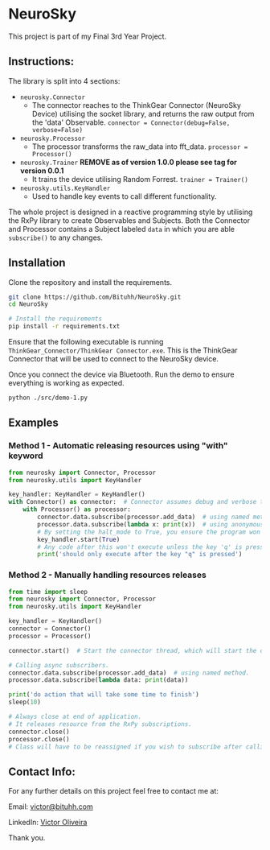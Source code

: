 # NeuroSky

This project is part of my Final 3rd Year Project.

## Instructions:

The library is split into 4 sections:

- `neurosky.Connector`
    - The connector reaches to the ThinkGear Connector (NeuroSky Device) utilising the socket library, and returns the
      raw output from the 'data' Observable.
      `connector = Connector(debug=False, verbose=False)`
- `neurosky.Processor`
    - The processor transforms the raw_data into fft_data. `processor = Processor()`
- `neurosky.Trainer` **REMOVE as of version 1.0.0 please see tag for version 0.0.1**
    - It trains the device utilising Random Forrest. `trainer = Trainer()`
- `neurosky.utils.KeyHandler`
    - Used to handle key events to call different functionality.

The whole project is designed in a reactive programming style by utilising the RxPy library to create Observables and
Subjects. Both the Connector and Processor contains a Subject labeled `data` in which you are able `subscribe()` to any
changes.

## Installation

Clone the repository and install the requirements.
```bash
git clone https://github.com/Bituhh/NeuroSky.git
cd NeuroSky

# Install the requirements
pip install -r requirements.txt
```

Ensure that the following executable is running `ThinkGear_Connector/ThinkGear Connector.exe`.
This is the ThinkGear Connector that will be used to connect to the NeuroSky device.

Once you connect the device via Bluetooth.
Run the demo to ensure everything is working as expected.
```bash
python ./src/demo-1.py
```

## Examples

### Method 1 - Automatic releasing resources using "with" keyword

```python
from neurosky import Connector, Processor
from neurosky.utils import KeyHandler

key_handler: KeyHandler = KeyHandler()
with Connector() as connector:  # Connector assumes debug and verbose to be False.
    with Processor() as processor:
        connector.data.subscribe(processor.add_data)  # using named method.
        processor.data.subscribe(lambda x: print(x))  # using anonymous lambda method. 
        # By setting the halt_mode to True, you ensure the program won't quit until the key 'q' is pressed.
        key_handler.start(True)
        # Any code after this won't execute unless the key 'q' is pressed.
        print('should only execute after the key "q" is pressed')
```

### Method 2 - Manually handling resources releases

```python
from time import sleep
from neurosky import Connector, Processor
from neurosky.utils import KeyHandler

key_handler = KeyHandler()
connector = Connector()
processor = Processor()

connector.start()  # Start the connector thread, which will start the data stream.

# Calling async subscribers.
connector.data.subscribe(processor.add_data)  # using named method.
processor.data.subscribe(lambda data: print(data))

print('do action that will take some time to finish')
sleep(10)

# Always close at end of application.
# It releases resource from the RxPy subscriptions.
connector.close()
processor.close()
# Class will have to be reassigned if you wish to subscribe after calling close.
```

## Contact Info:

For any further details on this project feel free to contact me at:

Email: victor@bituhh.com

LinkedIn: [Victor Oliveira](https://www.linkedin.com/in/vcoliveira)

Thank you.
